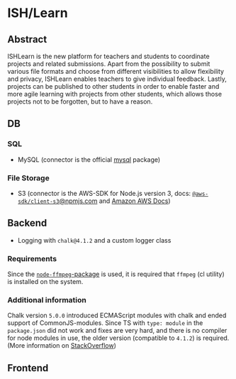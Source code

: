 # ISH/Learn

## Abstract 

ISHLearn is the new platform for teachers and students to coordinate projects and related submissions. Apart from the possibility to submit various file formats and choose from different visibilities to allow flexibility and privacy, ISHLearn enables teachers to give individual feedback. Lastly, projects can be  published to other students in order to enable faster and more agile learning with projects from other students, which allows those projects not to be forgotten, but to have a reason. 

## DB

### SQL

- MySQL (connector is the official [mysql](https://www.npmjs.com/package/mysql) package)

### File Storage

- S3 (connector is the AWS-SDK for Node.js version 3, docs: [`@aws-sdk/client-s3`@npmjs.com](https://www.npmjs.com/package/%40aws-sdk/client-s3) and [Amazon AWS Docs](https://docs.aws.amazon.com/AWSJavaScriptSDK/v3/latest/clients/client-s3/index.html))

## Backend

- Logging with `chalk@4.1.2` and a custom logger class

### Requirements

Since the [`node-ffmpeg`-package](https://www.npmjs.com/package/ffmpeg) is used, it is required that `ffmpeg` (cl utility) is installed on the system.

### Additional information

Chalk version `5.0.0` introduced ECMAScript modules with chalk and ended support of CommonJS-modules. Since TS with `type: module` in the `package.json` did not work and fixes are very hard, and there is no compiler for node modules in use, the older version (compatible to `4.1.2`) is required. (More information on [StackOverflow](https://stackoverflow.com/questions/70309135/chalk-error-err-require-esm-require-of-es-module))

## Frontend
